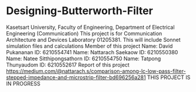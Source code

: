 # Designing-Butterworth-Filter
Kasetsart University, Faculty of Engineering, Department of Electrical Engineering (Communication)
This project is for Communication Architecture and Devices Laboratory 01205381. This will include Sonnet simulation files and calculations
Member of this project
Name: David Pukananan ID: 6210554741
Name: Nattarach Saekaow ID: 6210550380
Name: Natee Sitthipongsathorn ID: 6210554750
Name: Tatpong Thunyaudom ID: 6210552617
Report of this project
https://medium.com/@nattarach.s/comparison-among-lc-low-pass-filter-stepped-impedance-and-microstrip-filter-bd696256a281
THIS PROJECT IS IN PROGRESS
